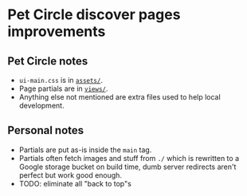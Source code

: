 # Pet Circle discover pages improvements

## Pet Circle notes

- `ui-main.css` is in [`assets/`](./assets/).
- Page partials are in [`views/`](./views/).
- Anything else not mentioned are extra files used to help local development.

## Personal notes

- Partials are put as-is inside the `main` tag.
- Partials often fetch images and stuff from `./` which is rewritten to a Google
  storage bucket on build time, dumb server redirects aren't perfect but work
  good enough.
- TODO: eliminate all "back to top"s

